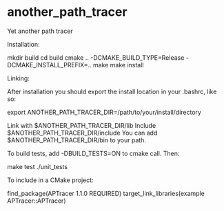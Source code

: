 # another_path_tracer
Yet another path tracer


Installation:

mkdir build
cd build
cmake .. -DCMAKE_BUILD_TYPE=Release -DCMAKE_INSTALL_PREFIX=..
make
make install

Linking:

After installation you should export the install location in your .bashrc, like so:

export ANOTHER_PATH_TRACER_DIR=/path/to/your/install/directory

Link with $ANOTHER_PATH_TRACER_DIR/lib
Include $ANOTHER_PATH_TRACER_DIR/include
You can add $ANOTHER_PATH_TRACER_DIR/bin to your path.

To build tests, add -DBUILD_TESTS=ON to cmake call. Then:

make test
./unit_tests

To include in a CMake project:

find_package(APTracer 1.1.0 REQUIRED)
target_link_libraries(example APTracer::APTracer)